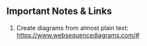 ## Important Notes & Links
1. Create diagrams from almost plain text: https://www.websequencediagrams.com/#
